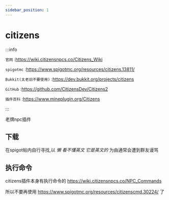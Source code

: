 ```yaml
---
sidebar_position: 1
---
```


# citizens

:::info

`官网` :https://wiki.citizensnpcs.co/Citizens_Wiki

`spigotmc` :https://www.spigotmc.org/resources/citizens.13811/

`Bukkit(太老旧不要使用)` :https://dev.bukkit.org/projects/citizens

`GitHub` :https://github.com/CitizensDev/Citizens2

`插件百科` :https://www.mineplugin.org/Citizens

:::

老牌npc插件

## 下载

在spigot帖内自行寻找,以 *懒* *看不懂英文* *它是英文的* 为由通常会遭到群友谩骂

## 执行命令

citizens插件本身有执行命令的 https://wiki.citizensnpcs.co/NPC_Commands

所以不要再使用 https://www.spigotmc.org/resources/citizenscmd.30224/ 了